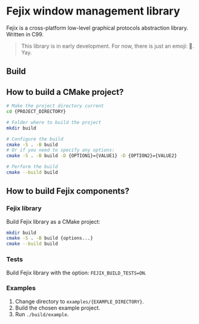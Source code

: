 # Fejix window management library

Fejix is a cross-platform low-level graphical protocols abstraction library.
Written in C99.

> This library is in early development.
> For now, there is just an emoji: 🌸.
> Yay.

## Build

## How to build a CMake project?

```sh
# Make the project directory current
cd {PROJECT_DIRECTORY}

# Folder where to build the project
mkdir build

# Configure the build
cmake -S . -B build
# Or if you need to specify any options:
cmake -S . -B build -D {OPTION1}={VALUE1} -D {OPTION2}={VALUE2}

# Perform the build
cmake --build build
```

## How to build Fejix components?

### Fejix library

Build Fejix library as a CMake project:

```sh
mkdir build
cmake -S . -B build {options...}
cmake --build build
```

### Tests

Build Fejix library with the option: `FEJIX_BUILD_TESTS=ON`.

### Examples

1. Change directory to `examples/{EXAMPLE_DIRECTORY}`.
2. Build the chosen example project.
3. Run `./build/example`.
